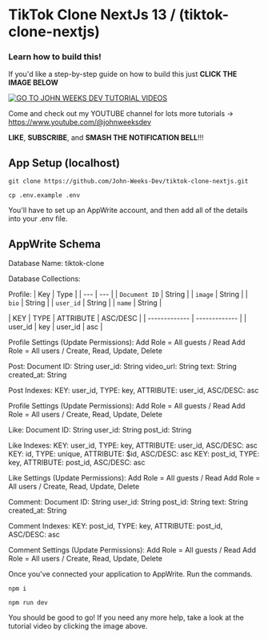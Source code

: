 # TikTok Clone NextJs 13 / (tiktok-clone-nextjs)

### Learn how to build this!

If you'd like a step-by-step guide on how to build this just **CLICK THE IMAGE BELOW**

[![GO TO JOHN WEEKS DEV TUTORIAL VIDEOS](https://github.com/John-Weeks-Dev/ebay-clone/assets/108229029/1d1d9f20-0f5b-4d00-8d5a-9aca0d3e414c)](https://www.youtube.com/watch?v=LtPYuFhYf1w)

Come and check out my YOUTUBE channel for lots more tutorials -> https://www.youtube.com/@johnweeksdev

**LIKE**, **SUBSCRIBE**, and **SMASH THE NOTIFICATION BELL**!!!

## App Setup (localhost)

```
git clone https://github.com/John-Weeks-Dev/tiktok-clone-nextjs.git

cp .env.example .env
```

You'll have to set up an AppWrite account, and then add all of the details into your .env file.

## AppWrite Schema

Database Name: tiktok-clone

Database Collections:

Profile:
| Key | Type |
| --- | --- |
| `Document ID` | String |
| `image` | String |
| `bio` | String |
| `user_id` | String |
| `name` | String |
    
| KEY | TYPE | ATTRIBUTE | ASC/DESC |
| ------------- | ------------- |
| user_id | key | user_id | asc |

Profile Settings (Update Permissions):
    Add Role = All guests / Read
    Add Role = All users / Create, Read, Update, Delete

Post:
    Document ID: String
    user_id: String
    video_url: String
    text: String
    created_at: String
    
Post Indexes: KEY: user_id, TYPE: key, ATTRIBUTE: user_id, ASC/DESC: asc

Profile Settings (Update Permissions):
    Add Role = All guests / Read
    Add Role = All users / Create, Read, Update, Delete

Like:
    Document ID: String
    user_id: String
    post_id: String

Like Indexes: 
    KEY: user_id, TYPE: key, ATTRIBUTE: user_id, ASC/DESC: asc
    KEY: id, TYPE: unique, ATTRIBUTE: $id, ASC/DESC: asc
    KEY: post_id, TYPE: key, ATTRIBUTE: post_id, ASC/DESC: asc

Like Settings (Update Permissions):
    Add Role = All guests / Read
    Add Role = All users / Create, Read, Update, Delete

Comment:
    Document ID: String
    user_id: String
    post_id: String
    text: String
    created_at: String
    
Comment Indexes: KEY: post_id, TYPE: key, ATTRIBUTE: post_id, ASC/DESC: asc

Comment Settings (Update Permissions):
    Add Role = All guests / Read
    Add Role = All users / Create, Read, Update, Delete


Once you've connected your application to AppWrite. Run the commands.
    
```
npm i

npm run dev
```

You should be good to go! If you need any more help, take a look at the tutorial video by clicking the image above.

